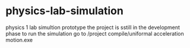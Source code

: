 # physics-lab-simulation
physics 1 lab simultion prototype
the project is sstill in the development phase
to run the simulation go to /project compile/uniformal acceleration motion.exe


